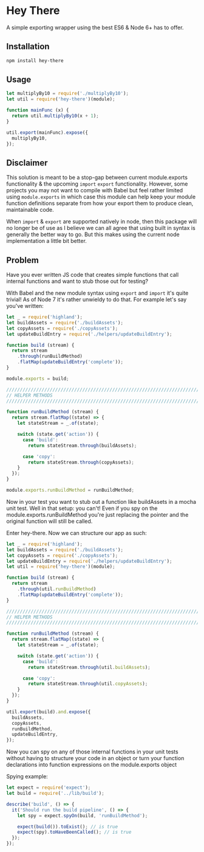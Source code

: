 # Hey There
A simple exporting wrapper using the best ES6 & Node 6+ has to offer.

## Installation

```bash
npm install hey-there
```

## Usage
```js
let multiplyBy10 = require('./multiplyBy10');
let util = require('hey-there')(module);

function mainFunc (x) {
  return util.multiplyBy10(x + 1);
}

util.export(mainFunc).expose({
  multiplyBy10,
});

```

## Disclaimer
This solution is meant to be a stop-gap between current module.exports functionality & the upcoming `import` `export` functionality. However, some projects you may not want to compile with Babel but feel rather limited using `module.exports` in which case this module can help keep your module function definitions separate from how your export them to produce clean, maintainable code.

When `import` & `export` are supported natively in node, then this package will no longer be of use as I believe we can all agree that using built in syntax is generally the better way to go. But this makes using the current node implementation a little bit better.

## Problem
Have you ever written JS code that creates simple functions that call internal functions and want to stub those out for testing?

With Babel and the new module syntax using `export` and `import` it's quite trivial! As of Node 7 it's rather unwieldy to do that. For example let's say you've written:

```js
let _ = require('highland');
let buildAssets = require('./buildAssets');
let copyAssets = require('./copyAssets');
let updateBuildEntry = require('./helpers/updateBuildEntry');

function build (stream) {
  return stream
    .through(runBuildMethod)
    .flatMap(updateBuildEntry('complete'));
}

module.exports = build;

//////////////////////////////////////////////////////////////////////////////
// HELPER METHODS
//////////////////////////////////////////////////////////////////////////////

function runBuildMethod (stream) {
  return stream.flatMap((state) => {
    let stateStream = _.of(state);

    switch (state.get('action')) {
      case 'build':
        return stateStream.through(buildAssets);

      case 'copy':
        return stateStream.through(copyAssets);
    }
  });
}

module.exports.runBuildMethod = runBuildMethod;
```

Now in your test you want to stub out a function like buildAssets in a mocha unit test. Well in that setup: you can't! Even if you spy on the module.exports.runBuildMethod you're just replacing the pointer and the original function will still be called.

Enter hey-there. Now we can structure our app as such:

```js
let _ = require('highland');
let buildAssets = require('./buildAssets');
let copyAssets = require('./copyAssets');
let updateBuildEntry = require('./helpers/updateBuildEntry');
let util = require('hey-there')(module);

function build (stream) {
  return stream
    .through(util.runBuildMethod)
    .flatMap(updateBuildEntry('complete'));
}

//////////////////////////////////////////////////////////////////////////////
// HELPER METHODS
//////////////////////////////////////////////////////////////////////////////

function runBuildMethod (stream) {
  return stream.flatMap((state) => {
    let stateStream = _.of(state);

    switch (state.get('action')) {
      case 'build':
        return stateStream.through(util.buildAssets);

      case 'copy':
        return stateStream.through(util.copyAssets);
    }
  });
}

util.export(build).and.expose({
  buildAssets,
  copyAssets,
  runBuildMethod,
  updateBuildEntry,
});
```

Now you can spy on any of those internal functions in your unit tests without having to structure your code in an object or turn your function declarations into function expressions on the module.exports object

Spying example:

```js
let expect = require('expect');
let build = require('../lib/build');

describe('build', () => {
  it('Should run the build pipeline', () => {
    let spy = expect.spyOn(build, 'runBuildMethod');

    expect(build()).toExist(); // is true
    expect(spy).toHaveBeenCalled(); // is true
  });
});
```
